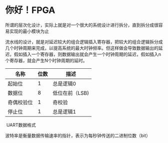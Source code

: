 # 你好！FPGA

所谓的层次化设计，实际上就是对一个很大的系统设计进行拆分，直到拆分成很容易实现的最小模块为止



流水线的设计，就是对延迟较大的组合逻辑插入寄存器，把较大的组合逻辑拆分成几个时钟周期来完成，以提高系统的最大时钟频率。但这样做会导致数据输出的延迟，假如插入一个寄存器，则数据输出就会产生一个时钟周期的延迟，假如插入n个寄存器，就会产生N个时钟周期的延时。



| 名称       | 位数 | 描述           |
| ---------- | ---- | -------------- |
| 起始位     | 1    | 总是逻辑0      |
| 数据位     | 8    | 低位在前（LSB) |
| 奇偶校验位 | 1    | 奇校验         |
| 停止位     | 1    | 总是逻辑1      |

​                                                                         UART数据格式

波特率是衡量数据传输速率的指针，表示为每秒钟传送的二进制位数（bit）

